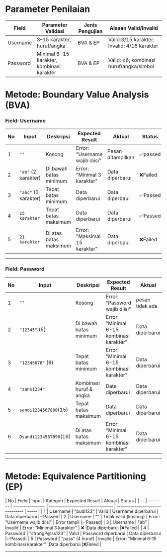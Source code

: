 # Parameter Penilaian 
| Field     | Parameter Validasi                     | Jenis Pengujian | Alasan Valid/Invalid                              |
| --------- | -------------------------------------- | --------------- | ------------------------------------------------- |
| Username  | 3–15 karakter, huruf/angka             | BVA & EP        | Valid:3/15 karakter; Invalid: 4/16 karakter      |
| Password  | Minimal 6-15 karakter, kombinasi karakter | BVA & EP        | Valid: ≥6, kombinasi huruf/angka/simbol           |


#  Metode: Boundary Value Analysis (BVA)

### Field: Username 
| No | Input                | Deskripsi                | Expected Result                 | Aktual                     | Status |
| -- | -------------------- | ---------------------- | ------------------------------- | ------------------------- |----|
| 1  | `""`                 | Kosong                 |  Error: "Username wajib diisi" | Pesan ditampilkan |     ✅passed                    |
| 2  | `"ab"` (2 karakter)  | Di bawah batas minimum |  Error: "Minimal 3 karakter"   | Data diperbarui  |❌Failed |
| 3  | `"abc"` (3 karakter) | Tepat batas minimum    |  Data diperbarui               |  Data diperbaui   | ✅Passed
| 4  | `15 karakter`        | Tepat batas maksimum   |  Data diperbarui                         | Data diperbarui|✅Passed                        |
| 5  | `21 karakter`        | Di atas batas maksimum |  Error: "Maksimal 15 karakter" |  Data diperbaui |❌Failed|

---

### Field: Password 
| No | Input            | Deskripsi                  | Expected Result                 | Aktual                    | Status |
| -- | ---------------- | ----------------------- | ------------------------------- | ------------------------- |----|
| 1  | `""`             | Kosong                  |  Error: "Password wajib diisi" | pesan tidak ada          | ❌Failed              |
| 2  | `"12345"` (5)  | Di bawah batas minimum  |  Error: "Minimal 6-15 kombinasi karakter"   | Data diperbarui |❌Failed |
| 3  | `"12345678"` (8) | Tepat batas minimum     | Error: "Minimal 6-15 kombinasi karakter"                         | Data diperbarui     |❌Failed                    |
| 4  | `"sans1234"`     | Kombinasi huruf & angka | Data diperbarui                          | Data diperbarui    |✅Passed                         |
| 5  | `sandi1234567890`(15)    | Tepat batas maksimum    | Data diperbarui                           | Data diperbarui   | ✅Passed                         |
| 6  | `Dsandi1234567890`(16)    | Di atas batas maksimum  | Error: "Minimal 6-15 kombinasi karakter" | Data diperbarui   | ❌Failed                        |


---

#  Metode: Equivalence Partitioning (EP)

| No | Field    | Input            | Kategori                         | Expected Result                 | Aktual                    | Status |
| -- | -------- | ---------------- | -------------------------------- | ------------------------------- | ----- |
| 1  | Username | "budi123"        | Valid                            |  Username diperbarui           | Data diperbarui     |✅Passed|
| 2  | Username | ""               | Tidak valid (kosong)             |  Error: "Username wajib diisi" | Error tampil     |✅Passed|
| 3  | Username | "ab"             | Invalid |  Error: "Minimal 3 karakter"   | ❌     |Data diperbarui |❌Failed |
| 4  | Password | "strongP\@ss123" | Valid                            |  Password diperbarui           | Data diperbarui     |✅Passed|
| 5  | Password | "pass" (4 huruf) | Invalid     |  Error: "Minimal 6-15 kombinasi karakter"   |Data diperbarui     |❌Failed |



---


